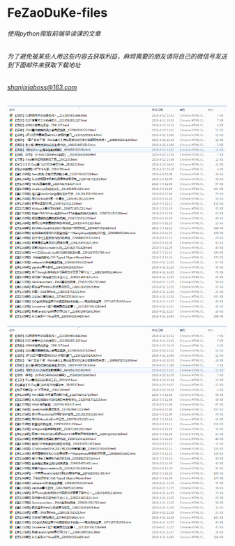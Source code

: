 # FeZaoDuKe-files

###### 使用python爬取前端早读课的文章

###### 为了避免被某些人用这些内容去获取利益，麻烦需要的朋友请将自己的微信号发送到下面邮件来获取下载地址

###### shanjixiaboss@163.com

![缩略图](https://github.com/shanjixiaboss/FeZaoDuKe-files/blob/master/thumb1.jpg)

![缩略图](https://github.com/shanjixiaboss/FeZaoDuKe-files/blob/master/thumb1.jpg)


